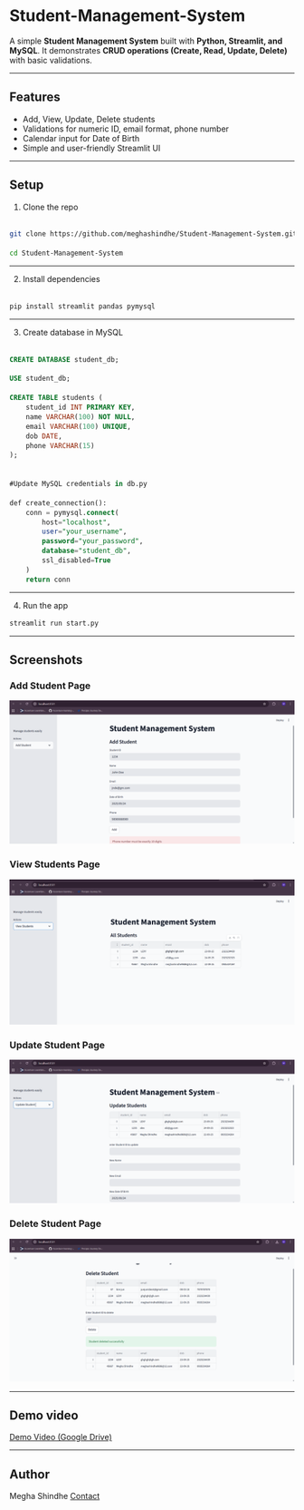 # Student-Management-System
A simple **Student Management System** built with **Python, Streamlit, and MySQL**.
It demonstrates **CRUD operations (Create, Read, Update, Delete)** with basic validations.

---

## Features
- Add, View, Update, Delete students
- Validations for numeric ID, email format, phone number
- Calendar input for Date of Birth
- Simple and user-friendly Streamlit UI

---

## Setup

1. Clone the repo

```bash

git clone https://github.com/meghashindhe/Student-Management-System.git

cd Student-Management-System
```
---

2. Install dependencies

```bash

pip install streamlit pandas pymysql
```
---

3. Create database in MySQL

```sql

CREATE DATABASE student_db;

USE student_db;

CREATE TABLE students (
    student_id INT PRIMARY KEY,
    name VARCHAR(100) NOT NULL,
    email VARCHAR(100) UNIQUE,
    dob DATE,
    phone VARCHAR(15)
);


#Update MySQL credentials in db.py

def create_connection():
    conn = pymysql.connect(
        host="localhost",
        user="your_username",
        password="your_password",
        database="student_db",
        ssl_disabled=True
    )
    return conn
```
---

4. Run the app
```python
streamlit run start.py
```
---
## Screenshots

### Add Student Page  

![Add Student](screenshots/Add_student.png)  

### View Students Page  
![View Students](screenshots/View_students.png)  

### Update Student Page  
![Update Student](screenshots/Update_students.png)  

### Delete Student Page  
![Delete Student](screenshots/Delete_student.png) 

---
## Demo video
[Demo Video (Google Drive)](https://drive.google.com/file/d/1Y66xWe-gfRDPY1sgfoGi0Jims-dP1nDF/view?usp=sharing)

---

## Author

Megha Shindhe
[Contact](www.linkedin.com/in/meghashindhe)

